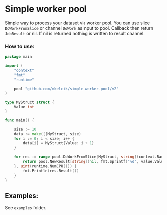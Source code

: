 # Simple worker pool

Simple way to process your dataset via worker pool. You can use slice `DoWorkFromSlice` or channel `DoWork` as input to pool.
Callback then return `JobResult` or nil. If nil is returned nothing is written to result channel.

### How to use:
```go
package main

import (
	"context"
	"fmt"
	"runtime"

	pool "github.com/mkelcik/simple-worker-pool/v2"
)

type MyStruct struct {
	Value int
}

func main() {

	size := 10
	data := make([]MyStruct, size)
	for i := 0; i < size; i++ {
		data[i] = MyStruct{Value: i + 1}
	}

	for res := range pool.DoWorkFromSlice[MyStruct, string](context.Background(), data, func(ctx context.Context, value MyStruct) pool.JobResult[string] {
		return pool.NewResult[string](nil, fmt.Sprintf("%d", value.Value))
	}, uint(runtime.NumCPU())) {
		fmt.Println(res.Result())
	}
}
```


## Examples:  

See `examples` folder.
